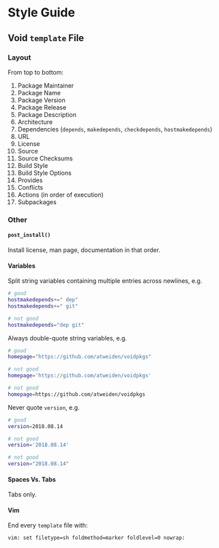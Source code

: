 Style Guide
===========

Void `template` File
---------------------

### Layout

From top to bottom:

1. Package Maintainer
1. Package Name
1. Package Version
1. Package Release
1. Package Description
1. Architecture
1. Dependencies (`depends`, `makedepends`, `checkdepends`, `hostmakedepends`)
1. URL
1. License
1. Source
1. Source Checksums
1. Build Style
1. Build Style Options
1. Provides
1. Conflicts
1. Actions (in order of execution)
1. Subpackages

### Other

#### `post_install()`

Install license, man page, documentation in that order.

#### Variables

Split string variables containing multiple entries across newlines, e.g.

```sh
# good
hostmakedepends+=" dep"
hostmakedepends+=" git"
```

```sh
# not good
hostmakedepends="dep git"
```

Always double-quote string variables, e.g.

```sh
# good
homepage="https://github.com/atweiden/voidpkgs"
```

```sh
# not good
homepage='https://github.com/atweiden/voidpkgs'
```

```sh
# not good
homepage=https://github.com/atweiden/voidpkgs
```

Never quote `version`, e.g.

```sh
# good
version=2018.08.14
```

```sh
# not good
version='2018.08.14'
```

```sh
# not good
version="2018.08.14"
```

#### Spaces Vs. Tabs

Tabs only.

#### Vim

End every `template` file with:

```sh
vim: set filetype=sh foldmethod=marker foldlevel=0 nowrap:
```
